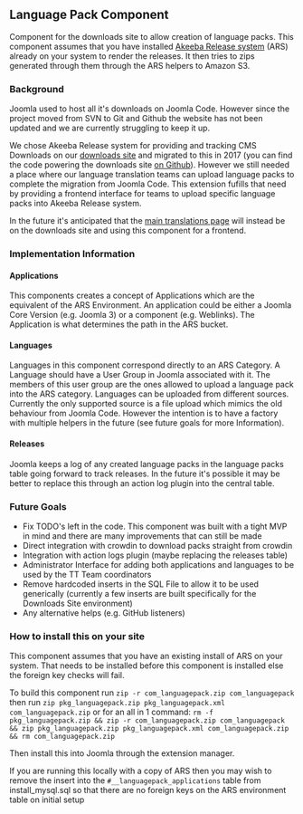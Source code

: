 ## Language Pack Component
Component for the downloads site to allow creation of language packs. This component assumes that you have installed
[Akeeba Release system](https://github.com/akeeba/release-system) (ARS) already on your system to render the releases.
It then tries to zips generated through them through the ARS helpers to Amazon S3.

### Background
Joomla used to host all it's downloads on Joomla Code. However since the project moved from SVN to Git and Github the
website has not been updated and we are currently struggling to keep it up.

We chose Akeeba Release system for providing and tracking CMS Downloads on our [downloads site](https://downloads.joomla.org)
and migrated to this in 2017 (you can find the code powering the downloads site [on Github](https://github.com/joomla/downloads.joomla.org)).
However we still needed a place where our language translation teams can upload language packs to complete the migration
from Joomla Code. This extension fufills that need by providing a frontend interface for teams to upload specific
language packs into Akeeba Release system.

In the future it's anticipated that the [main translations page](https://community.joomla.org/translations.html) will
instead be on the downloads site and using this component for a frontend. 

### Implementation Information
#### Applications
This components creates a concept of Applications which are the equivalent of the ARS Environment. An application could
be either a Joomla Core Version (e.g. Joomla 3) or a component (e.g. Weblinks). The Application is what determines the
path in the ARS bucket.

#### Languages
Languages in this component correspond directly to an ARS Category. A Language should have a User Group in Joomla
associated with it. The members of this user group are the ones allowed to upload a language pack into the ARS category.
Languages can be uploaded from different sources. Currently the only supported source is a file upload which mimics
the old behaviour from Joomla Code. However the intention is to have a factory with multiple helpers in the future
(see future goals for more Information).

#### Releases
Joomla keeps a log of any created language packs in the language packs table going forward to track releases. In the
future it's possible it may be better to replace this through an action log plugin into the central table.

### Future Goals
- Fix TODO's left in the code. This component was built with a tight MVP in mind and there are many improvements that
can still be made
- Direct integration with crowdin to download packs straight from crowdin
- Integration with action logs plugin (maybe replacing the releases table)
- Administrator Interface for adding both applications and languages to be used by the TT Team coordinators
- Remove hardcoded inserts in the SQL File to allow it to be used generically (currently a few inserts are built
specifically for the Downloads Site environment)
- Any alternative helps (e.g. GitHub listeners)

### How to install this on your site
This component assumes that you have an existing install of ARS on your system. That needs to be installed before
this component is installed else the foreign key checks will fail.

To build this component run `zip -r com_languagepack.zip com_languagepack` then run
`zip pkg_languagepack.zip pkg_languagepack.xml com_languagepack.zip` or for an all in 1 command:
`rm -f pkg_languagepack.zip && zip -r com_languagepack.zip com_languagepack && zip pkg_languagepack.zip pkg_languagepack.xml com_languagepack.zip && rm com_languagepack.zip`

Then install this into Joomla through the extension manager.

If you are running this locally with a copy of ARS then you may wish to remove the insert into the `#__languagepack_applications`
table from install_mysql.sql so that there are no foreign keys on the ARS environment table on initial setup
